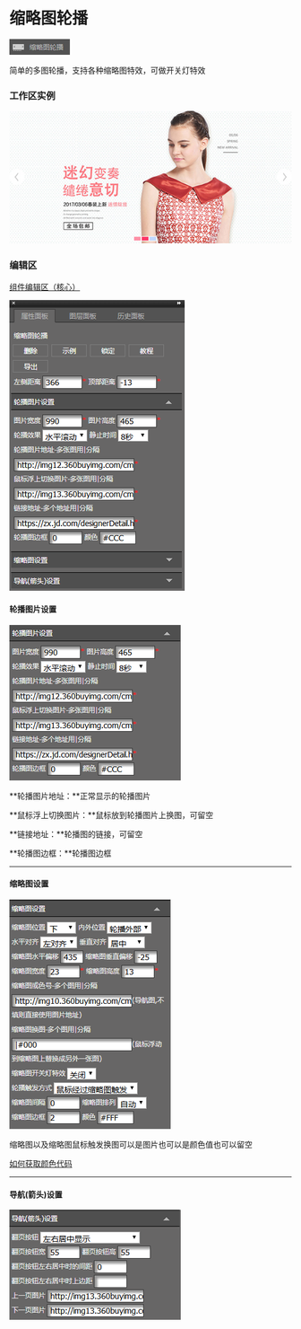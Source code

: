 # 缩略图轮播

![](/assets/wwqq_05.jpg)

简单的多图轮播，支持各种缩略图特效，可做开关灯特效

### 工作区实例

![](/assets/QQ5-1.jpg)

### 编辑区

[组件编辑区（核心）](/chapter1/gong-ju-jie-mian/zu-jian-bian-ji-qu-ff08-he-xin-ff09.md)

![](/assets/imFTBrt.png)

#### 轮播图片设置

![](/assets/iHFIort.png)

**轮播图片地址：**正常显示的轮播图片



**鼠标浮上切换图片：**鼠标放到轮播图片上换图，可留空

**链接地址：**轮播图的链接，可留空

**轮播图边框：**轮播图边框

---

#### 缩略图设置

![](/assets/imfryat.png)

缩略图以及缩略图鼠标触发换图可以是图片也可以是颜色值也可以留空

[如何获取颜色代码](//wang-dian-xiu-faq.md#q：如何获取颜色代码？)

---

#### 导航\(箭头\)设置

![](/assets/impeport.png)


